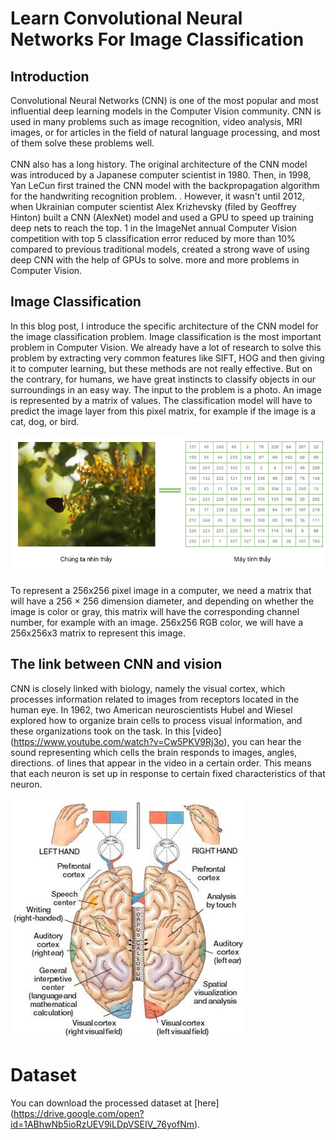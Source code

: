 # Learn Convolutional Neural Networks For Image Classification

## Introduction
Convolutional Neural Networks (CNN) is one of the most popular and most influential deep learning models in the Computer Vision community. CNN is used in many problems such as image recognition, video analysis, MRI images, or for articles in the field of natural language processing, and most of them solve these problems well. <br/> <br/> CNN also has a long history. The original architecture of the CNN model was introduced by a Japanese computer scientist in 1980. Then, in 1998, Yan LeCun first trained the CNN model with the backpropagation algorithm for the handwriting recognition problem. . However, it wasn't until 2012, when Ukrainian computer scientist Alex Krizhevsky (filed by Geoffrey Hinton) built a CNN (AlexNet) model and used a GPU to speed up training deep nets to reach the top. 1 in the ImageNet annual Computer Vision competition with top 5 classification error reduced by more than 10% compared to previous traditional models, created a strong wave of using deep CNN with the help of GPUs to solve. more and more problems in Computer Vision.

## Image Classification 
In this blog post, I introduce the specific architecture of the CNN model for the image classification problem. Image classification is the most important problem in Computer Vision. We already have a lot of research to solve this problem by extracting very common features like SIFT, HOG and then giving it to computer learning, but these methods are not really effective. But on the contrary, for humans, we have great instincts to classify objects in our surroundings in an easy way.
The input to the problem is a photo. An image is represented by a matrix of values. The classification model will have to predict the image layer from this pixel matrix, for example if the image is a cat, dog, or bird. 

<div class="img-div" markdown="0">
    <img src="/images/cnn_input.png" />
</div>

To represent a 256x256 pixel image in a computer, we need a matrix that will have a 256 × 256 dimension diameter, and depending on whether the image is color or gray, this matrix will have the corresponding channel number, for example with an image. 256x256 RGB color, we will have a 256x256x3 matrix to represent this image.

## The link between CNN and vision
CNN is closely linked with biology, namely the visual cortex, which processes information related to images from receptors located in the human eye. In 1962, two American neuroscientists Hubel and Wiesel explored how to organize brain cells to process visual information, and these organizations took on the task. In this [video] (https://www.youtube.com/watch?v=Cw5PKV9Rj3o), you can hear the sound representing which cells the brain responds to images, angles, directions. of lines that appear in the video in a certain order. This means that each neuron is set up in response to certain fixed characteristics of that neuron. 
<div class="img-div" markdown="0">
    <img src="/images/cnn_visual_cortex.jpg" />
</div>


# Dataset
You can download the processed dataset at [here] (https://drive.google.com/open?id=1ABhwNb5ioRzUEV9iLDpVSEIV_76yofNm).
